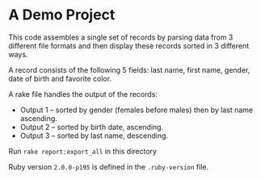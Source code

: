 # A Demo Project

This code assembles a single set of records by parsing data from 3 different file formats and then display these records sorted in 3 different ways.

A record consists of the following 5 fields: last name, first name, gender, date of birth and favorite color. 

A rake file handles the output of the records:

* Output 1 – sorted by gender (females before males) then by last name ascending.
* Output 2 – sorted by birth date, ascending.
* Output 3 – sorted by last name, descending.

Run `rake report:export_all` in this directory

Ruby version `2.0.0-p195` is defined in the `.ruby-version` file.

